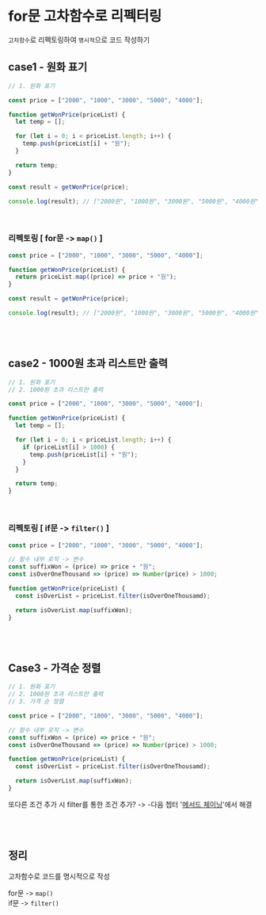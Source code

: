 # for문 고차함수로 리펙터링

`고차함수`로 리펙토링하여 `명시적`으로 코드 작성하기

## case1 - 원화 표기

```javascript
// 1. 원화 표기

const price = ["2000", "1000", "3000", "5000", "4000"];

function getWonPrice(priceList) {
  let temp = [];

  for (let i = 0; i < priceList.length; i++) {
    temp.push(priceList[i] + "원");
  }

  return temp;
}

const result = getWonPrice(price);

console.log(result); // ["2000원", "1000원", "3000원", "5000원", "4000원"]
```

<br/>

### 리펙토링 [ for문 -> `map()` ]

```javascript
const price = ["2000", "1000", "3000", "5000", "4000"];

function getWonPrice(priceList) {
  return priceList.map((price) => price + "원");
}

const result = getWonPrice(price);

console.log(result); // ["2000원", "1000원", "3000원", "5000원", "4000원"]
```

<br/>
<br/>

## case2 - 1000원 초과 리스트만 출력

```javascript
// 1. 원화 표기
// 2. 1000원 초과 리스트만 출력

const price = ["2000", "1000", "3000", "5000", "4000"];

function getWonPrice(priceList) {
  let temp = [];

  for (let i = 0; i < priceList.length; i++) {
    if (priceList[i] > 1000) {
      temp.push(priceList[i] + "원");
    }
  }

  return temp;
}
```

<br/>

### 리펙토링 [ if문 -> `filter()` ]

```javascript
const price = ["2000", "1000", "3000", "5000", "4000"];

// 함수 내부 로직 -> 변수
const suffixWon = (price) => price + "원";
const isOverOneThousand => (price) => Number(price) > 1000;

function getWonPrice(priceList) {
  const isOverList = priceList.filter(isOverOneThousamd);

  return isOverList.map(suffixWon);
}
```

<br/>
<br/>

## Case3 - 가격순 정렬

```javascript
// 1. 원화 표기
// 2. 1000원 초과 리스트만 출력
// 3. 가격 순 정렬

const price = ["2000", "1000", "3000", "5000", "4000"];

// 함수 내부 로직 -> 변수
const suffixWon = (price) => price + "원";
const isOverOneThousand => (price) => Number(price) > 1000;

function getWonPrice(priceList) {
  const isOverList = priceList.filter(isOverOneThousamd);

  return isOverList.map(suffixWon);
}
```

또다른 조건 추가 시 filter를 통한 조건 추가? -> -다음 쳅터 '[메서드 체이닝](./38-메서드체이닝.md)'에서 해결

<br/>
<br/>

## 정리

고차함수로 코드를 명시적으로 작성

for문 -> `map()`<br/>
if문 -> `filter()`
